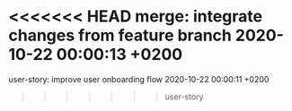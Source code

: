 <<<<<<< HEAD
merge: integrate changes from feature branch 2020-10-22 00:00:13 +0200
=======
user-story: improve user onboarding flow 2020-10-22 00:00:11 +0200
>>>>>>> user-story
